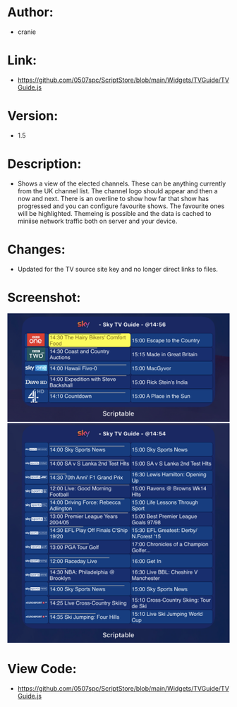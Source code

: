 # Author: 
- cranie
# Link:
- https://github.com/0507spc/ScriptStore/blob/main/Widgets/TVGuide/TVGuide.js
# Version:
- 1.5
# Description:
- Shows a view of the elected channels. These can be anything currently from the UK channel list. The channel logo should appear and then a now and next. There is an overline to show how far that show has progressed and you can configure favourite shows. The favourite ones will be highlighted. Themeing is possible and the data is cached to miniise network traffic both on server and your device.
# Changes:
- Updated for the TV source site key and no longer direct links to files.
# Screenshot:
![Medium Widget](https://github.com/0507spc/ScriptStore/blob/main/Widgets/TVGuide/Medium.png?raw=true)
![Large Widget](https://github.com/0507spc/ScriptStore/blob/main/Widgets/TVGuide/Large.png?raw=true)
# View Code:
- https://github.com/0507spc/ScriptStore/blob/main/Widgets/TVGuide/TVGuide.js

